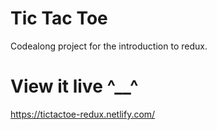 # Tic Tac Toe

Codealong project for the introduction to redux.

# View it live ^__^

https://tictactoe-redux.netlify.com/
